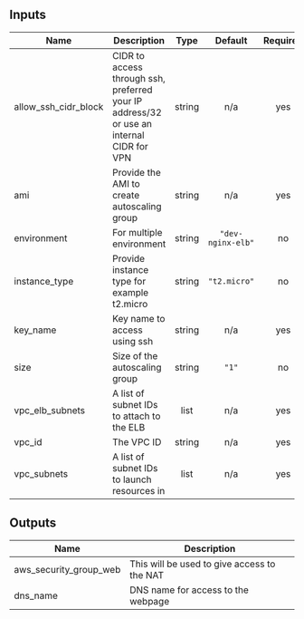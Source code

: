 ## Inputs

| Name | Description | Type | Default | Required |
|------|-------------|:----:|:-----:|:-----:|
| allow\_ssh\_cidr\_block | CIDR to access through ssh, preferred your IP address/32 or use an internal CIDR for VPN | string | n/a | yes |
| ami | Provide the AMI to create autoscaling group | string | n/a | yes |
| environment | For multiple environment | string | `"dev-nginx-elb"` | no |
| instance\_type | Provide instance type for example t2.micro | string | `"t2.micro"` | no |
| key\_name | Key name to access using ssh | string | n/a | yes |
| size | Size of the autoscaling group | string | `"1"` | no |
| vpc\_elb\_subnets | A list of subnet IDs to attach to the ELB | list | n/a | yes |
| vpc\_id | The VPC ID | string | n/a | yes |
| vpc\_subnets | A list of subnet IDs to launch resources in | list | n/a | yes |

## Outputs

| Name | Description |
|------|-------------|
| aws\_security\_group\_web | This will be used to give access to the NAT |
| dns\_name | DNS name for access to the webpage |